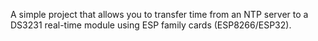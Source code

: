 A simple project that allows you to transfer time from an NTP server to a DS3231 real-time module using ESP family cards (ESP8266/ESP32).